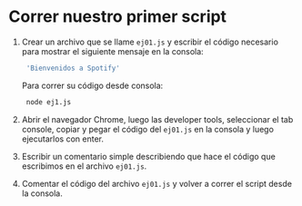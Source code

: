 # Correr nuestro primer script

1. Crear un archivo que se llame `ej01.js` y escribir el código necesario para mostrar el siguiente mensaje en la consola:

   ```bash
    'Bienvenidos a Spotify'
   ```

   Para correr su código desde consola:

   ```bash
    node ej1.js
   ```

2. Abrir el navegador Chrome, luego las developer tools, seleccionar el tab console, copiar y pegar el código del `ej01.js` en la consola y luego ejecutarlos con enter.
3. Escribir un comentario simple describiendo que hace el código que escribimos en el archivo `ej01.js`.
4. Comentar el código del archivo `ej01.js` y volver a correr el script desde la consola.

